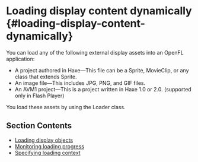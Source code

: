 # Loading display content dynamically {#loading-display-content-dynamically}

You can load any of the following external display assets into an OpenFL application:

*   A project authored in Haxe—This file can be a Sprite, MovieClip, or any class that extends Sprite.
*   An image file—This includes JPG, PNG, and GIF files.
*   An AVM1 project—This is a project written in Haxe 1.0 or 2.0\. (supported only in Flash Player)

You load these assets by using the Loader class.

## Section Contents

- [Loading display objects](./loading-display-objects.md)
- [Monitoring loading progress](./monitoring-loading-progress.md)
- [Specifying loading context](./specifying-loading-context.md)